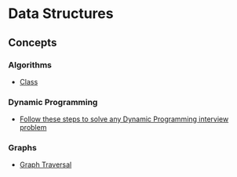 # Data Structures

## Concepts

### Algorithms
- [Class](http://jeffe.cs.illinois.edu/teaching/algorithms/)

### Dynamic Programming
- [Follow these steps to solve any Dynamic Programming interview problem](https://medium.freecodecamp.org/follow-these-steps-to-solve-any-dynamic-programming-interview-problem-cc98e508cd0e)

### Graphs
- [Graph Traversal](https://hackernoon.com/graphs-in-cs-and-its-traversal-algorithms-cfee5533f74e)
